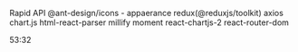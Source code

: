 Rapid API
@ant-design/icons - appaerance
redux(@reduxjs/toolkit)
axios
chart.js
html-react-parser
millify
moment
react-chartjs-2
react-router-dom

53:32